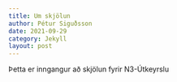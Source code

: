```yaml
---
title: Um skjölun
author: Pétur Siguðsson
date: 2021-09-29
category: Jekyll
layout: post
---
```


Þetta er inngangur að skjölun fyrir N3-Útkeyrslu

[1]: https://pages.github.com

